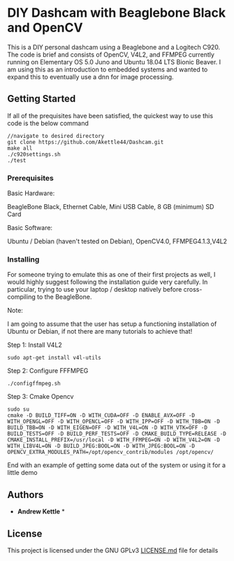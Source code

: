 # DIY Dashcam with Beaglebone Black and OpenCV

This is a DIY personal dashcam using a Beaglebone and a Logitech C920. The code is brief and consists of OpenCV, V4L2, and FFMPEG currently running on Elementary OS 5.0 Juno and Ubuntu 18.04 LTS Bionic Beaver. I am using this as an introduction to embedded systems and wanted to expand this to eventually use a dnn for image processing.

## Getting Started

If all of the prequisites have been satisfied, the quickest way to use this code is the below command

```
//navigate to desired directory
git clone https://github.com/Akettle44/Dashcam.git
make all
./c920settings.sh
./test
```

### Prerequisites

Basic Hardware:

BeagleBone Black, Ethernet Cable, Mini USB Cable, 8 GB (minimum) SD Card

Basic Software:

Ubuntu / Debian (haven't tested on Debian), OpenCV4.0, FFMPEG4.1.3,V4L2


### Installing

For someone trying to emulate this as one of their first projects as well, I would highly suggest following the installation guide very carefully. In particular, trying to use your laptop / desktop natively before cross-compiling to the BeagleBone. 

Note: 

I am going to assume that the user has setup a functioning installation of Ubuntu or Debian, if not there are many tutorials to achieve that!

Step 1: Install V4L2
```
sudo apt-get install v4l-utils
```

Step 2: Configure FFFMPEG
```
./configffmpeg.sh
```

Step 3: Cmake Opencv
```
sudo su
cmake -D BUILD_TIFF=ON -D WITH_CUDA=OFF -D ENABLE_AVX=OFF -D WITH_OPENGL=OFF -D WITH_OPENCL=OFF -D WITH_IPP=OFF -D WITH_TBB=ON -D BUILD_TBB=ON -D WITH_EIGEN=OFF -D WITH_V4L=ON -D WITH_VTK=OFF -D BUILD_TESTS=OFF -D BUILD_PERF_TESTS=OFF -D CMAKE_BUILD_TYPE=RELEASE -D CMAKE_INSTALL_PREFIX=/usr/local -D WITH_FFMPEG=ON -D WITH_V4L2=ON -D WITH_LIBV4L=ON -D BUILD_JPEG:BOOL=ON -D WITH_JPEG:BOOL=ON -D OPENCV_EXTRA_MODULES_PATH=/opt/opencv_contrib/modules /opt/opencv/

```

End with an example of getting some data out of the system or using it for a little demo

## Authors

* **Andrew Kettle** *

## License

This project is licensed under the GNU GPLv3 [LICENSE.md](LICENSE.md) file for details
